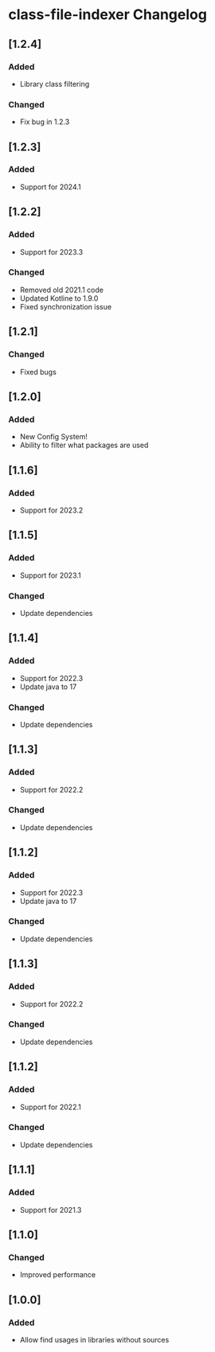 <!-- Keep a Changelog guide -> https://keepachangelog.com -->

# class-file-indexer Changelog

## [1.2.4]
### Added
- Library class filtering
### Changed
- Fix bug in 1.2.3

## [1.2.3]
### Added
- Support for 2024.1

## [1.2.2]
### Added
- Support for 2023.3
### Changed
- Removed old 2021.1 code
- Updated Kotline to 1.9.0
- Fixed synchronization issue

## [1.2.1]
### Changed
- Fixed bugs

## [1.2.0]
### Added
- New Config System! 
- Ability to filter what packages are used

## [1.1.6]
### Added
- Support for 2023.2

## [1.1.5]
### Added
- Support for 2023.1
### Changed
- Update dependencies

## [1.1.4]
### Added
- Support for 2022.3
- Update java to 17
### Changed
- Update dependencies

## [1.1.3]
### Added
- Support for 2022.2
### Changed
- Update dependencies

## [1.1.2]
### Added
- Support for 2022.3
- Update java to 17
### Changed
- Update dependencies

## [1.1.3]
### Added
- Support for 2022.2
### Changed
- Update dependencies

## [1.1.2]
### Added
- Support for 2022.1
### Changed
- Update dependencies

## [1.1.1]
### Added
- Support for 2021.3

## [1.1.0]
### Changed
- Improved performance

## [1.0.0]
### Added
- Allow find usages in libraries without sources

